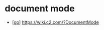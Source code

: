 # document mode

- [[go]] https://wiki.c2.com/?DocumentMode


[//begin]: # "Autogenerated link references for markdown compatibility"
[go]: go "Go"
[//end]: # "Autogenerated link references"